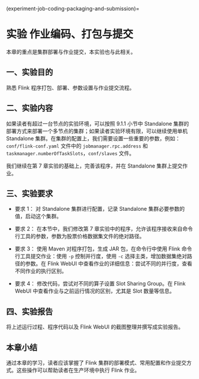 (experiment-job-coding-packaging-and-submission)=
# 实验 作业编码、打包与提交

本章的重点是集群部署与作业提交，本实验也与此相关。

## 一、实验目的

熟悉 Flink 程序打包、部署、参数设置与作业提交流程。

## 二、实验内容

如果读者有超过一台节点的实验环境，可以按照 9.1.1 小节中 Standalone 集群的部署方式来部署一个多节点的集群；如果读者实验环境有限，可以继续使用单机 Standalone 集群。在集群的配置上，我们需要设置一些重要的参数，例如：`conf/flink-conf.yaml` 文件中的 `jobmanager.rpc.address` 和 `taskmanager.numberOfTaskSlots`，`conf/slaves` 文件。

我们继续在第 7 章实验的基础上，完善该程序，并在 Standalone 集群上提交作业。

## 三、实验要求

- 要求 1：
  对 Standalone 集群进行配置，记录 Standalone 集群必要参数的值，启动这个集群。

- 要求 2：
  在本节中，我们修改第 7 章实验中的程序，允许该程序接收来自命令行工具的参数，参数为股票价格数据集文件的绝对路径。

- 要求 3：
  使用 Maven 对程序打包，生成 JAR 包，在命令行中使用 Flink 命令行工具提交作业：使用 `-p` 控制并行度，使用 `-c` 选择主类，增加数据集绝对路径的参数。在 Flink WebUI 中查看作业的详细信息：尝试不同的并行度，查看不同作业的执行区别。

- 要求 4：
  修改代码，尝试对不同的算子设置 Slot Sharing Group。在 Flink WebUI 中查看作业与之前运行情况的区别，尤其是 Slot 数量等信息。

## 四、实验报告

将上述运行过程、程序代码以及 Flink WebUI 的截图整理并撰写成实验报告。

## 本章小结

通过本章的学习，读者应该掌握了 Flink 集群的部署模式、常用配置和作业提交方式。这些操作可以帮助读者在生产环境中执行 Flink 作业。